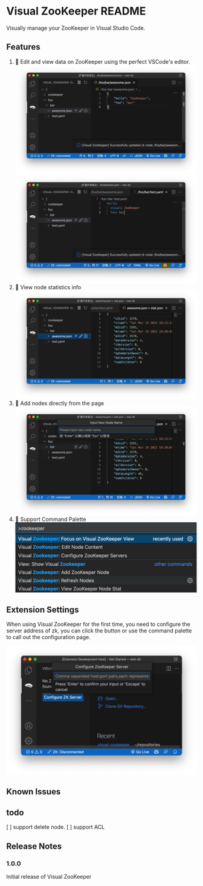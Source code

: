 # Visual ZooKeeper README

Visually manage your ZooKeeper in Visual Studio Code.

## Features
1. 🚀 Edit and view data on ZooKeeper using the perfect VSCode's editor.
![json data edit](screenshots/1-json.png)
![yaml data edit](screenshots/2-yaml.png)
2. 🚀 View node statistics info
![stat info](screenshots/3-stat-info.png)
3. 🚀 Add nodes directly from the page
![add node](screenshots/4-add-node.png)
4. 🚀 Support Command Palette
![commands](screenshots/5-commands.png)

## Extension Settings

When using Visual ZooKeeper for the first time, you need to configure the server address of zk, you can click the button or use the command palette to call out the configuration page.

![config](screenshots/6-config.png)


## Known Issues

## todo
[ ] support delete node.
[ ] support ACL

## Release Notes

### 1.0.0

Initial release of Visual ZooKeeper
